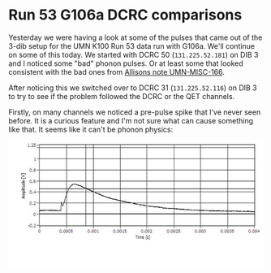 Run 53 G106a DCRC comparisons
=============================

Yesterday we were having a look at some of the pulses that came out of the 3-dib setup for the UMN
K100 Run 53 data run with G106a.  We'll continue on some of this today.  We started with DCRC 50
(`131.225.52.181`) on DIB 3 and I noticed some "bad" phonon pulses.  Or at least some that looked
consistent with the bad ones from [Allisons note UMN-MISC-166](http://www.hep.umn.edu/cdms/cdms_restricted/K100/analysis/PulseAnalysis_140521/).

After noticing this we switched over to DCRC 31 (`131.225.52.116`) on DIB 3 to try to see if the
problem followed the DCRC or the QET channels. 

Firstly, on many channels we noticed a pre-pulse spike that I've never seen before.  It is a
curious feature and I'm not sure what can cause something like that.  It seems like it can't be
phonon physics:

![prepulse spike](figures/DIB3_DCRC_31_PB_Prepulse_Spike.JPG)
